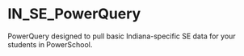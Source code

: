 # IN_SE_PowerQuery
PowerQuery designed to pull basic Indiana-specific SE data for your students in PowerSchool.

